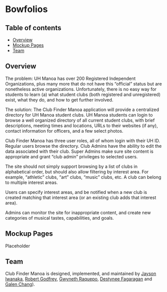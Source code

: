# Bowfolios

## Table of contents

* [Overview](#overview)
* [Mockup Pages](#mockup-pages)
* [Team](#team)

## Overview

The problem: UH Manoa has over 200 Registered Independent Organizations, plus many more that do not have this “official” status but are nonetheless active organizations. Unfortunately, there is no easy way for students to learn (a) what student clubs (both registered and unregistered) exist, what they do, and how to get further involved.

The solution: The Club Finder Manoa application will provide a centralized directory for UH Manoa student clubs. UH Manoa students can login to browse a well organized directory of all current student clubs, with brief descriptions, meeting times and locations, URLs to their websites (if any), contact information for officers, and a few select photos.

Club Finder Manoa has three user roles, all of whom login with their UH ID. Regular users browse the directory. Club Admins have the ability to edit the data associated with their club. Super Admins make sure site content is appropriate and grant “club admin” privileges to selected users.

The site should not simply support browsing by a list of clubs in alphabetical order, but should also allow filtering by interest area. For example, “athletic” clubs, “art” clubs, “music” clubs, etc. A club can belong to multiple interest areas.

Users can specify interest areas, and be notified when a new club is created matching that interest area (or an existing club adds that interest area).

Admins can monitor the site for inappropriate content, and create new categories of musical tastes, capabilities, and goals.

## Mockup Pages

Placeholder

## Team

Club Finder Manoa is designed, implemented, and maintained by [Jayson Iwanaka](https://jiwanaka.github.io/), [Robert Godfrey](https://robertgodfrey.github.io/), [Gwyneth Raquepo](https://graquepo.github.io/), [Destynee Fagaragan](https://djaf6.github.io/) and [Galen Chang](https://galenchang.github.io/)).
